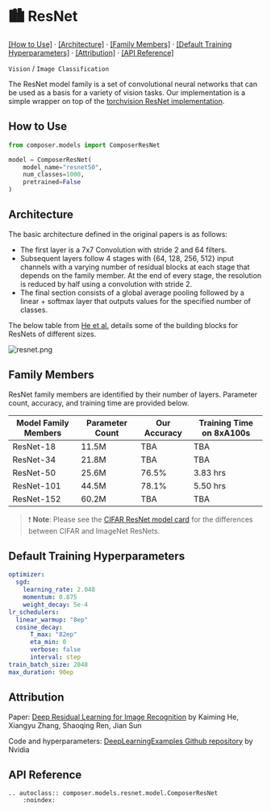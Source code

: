 # 🏙️ ResNet
[\[How to Use\]](#how-to-use) &middot; [\[Architecture\]](#architecture) &middot; [\[Family Members\]](#family-members) &middot; [\[Default Training Hyperparameters\]](#default-training-hyperparameters) &middot; [\[Attribution\]](#attribution) &middot; [\[API Reference\]](#api-reference)

`Vision` / `Image Classification`

The ResNet model family is a set of convolutional neural networks that can be used as a basis for a variety of vision tasks. Our implementation is a simple wrapper on top of the [torchvision ResNet implementation](https://pytorch.org/vision/stable/models.html).

## How to Use

```python
from composer.models import ComposerResNet

model = ComposerResNet(
    model_name="resnet50",
    num_classes=1000,
    pretrained=False
)
```

## Architecture

The basic architecture defined in the original papers is as follows:

- The first layer is a 7x7 Convolution with stride 2 and 64 filters.
- Subsequent layers follow 4 stages with {64, 128, 256, 512} input channels with a varying number of residual blocks at each stage that depends on the family member. At the end of every stage, the resolution is reduced by half using a convolution with stride 2.
- The final section consists of a global average pooling followed by a linear + softmax layer that outputs values for the specified number of classes.

The below table from [He et al.](https://arxiv.org/abs/1512.03385) details some of the building blocks for ResNets of different sizes.

![resnet.png](https://storage.googleapis.com/docs.mosaicml.com/images/models/resnet.png)

## Family Members

ResNet family members are identified by their number of layers. Parameter count, accuracy, and training time are provided below.

| Model Family Members | Parameter Count | Our Accuracy | Training Time on 8xA100s |
|----------------------|-----------------|--------------|--------------------------|
| ResNet-18            | 11.5M           | TBA          | TBA                      |
| ResNet-34            | 21.8M           | TBA          | TBA                      |
| ResNet-50            | 25.6M           | 76.5%        | 3.83 hrs                 |
| ResNet-101           | 44.5M           | 78.1%        | 5.50 hrs                 |
| ResNet-152           | 60.2M           | TBA          | TBA                      |


> ❗ **Note**: Please see the [CIFAR ResNet model card](https://docs.mosaicml.com/en/stable/model_cards/cifar_resnet.html#architecture) for the differences between CIFAR and ImageNet ResNets.

## Default Training Hyperparameters

```yaml
optimizer:
  sgd:
    learning_rate: 2.048
    momentum: 0.875
    weight_decay: 5e-4
lr_schedulers:
  linear_warmup: "8ep"
  cosine_decay:
      T_max: "82ep"
      eta_min: 0
      verbose: false
      interval: step
train_batch_size: 2048
max_duration: 90ep
```

## Attribution

Paper: [Deep Residual Learning for Image Recognition](https://arxiv.org/abs/1512.03385) by Kaiming He, Xiangyu Zhang, Shaoqing Ren, Jian Sun

Code and hyperparameters: [DeepLearningExamples Github repository](https://github.com/NVIDIA/DeepLearningExamples/tree/master/PyTorch/Classification/ConvNets/resnet50v1.5) by Nvidia

## API Reference

```{eval-rst}
.. autoclass:: composer.models.resnet.model.ComposerResNet
    :noindex:
```
